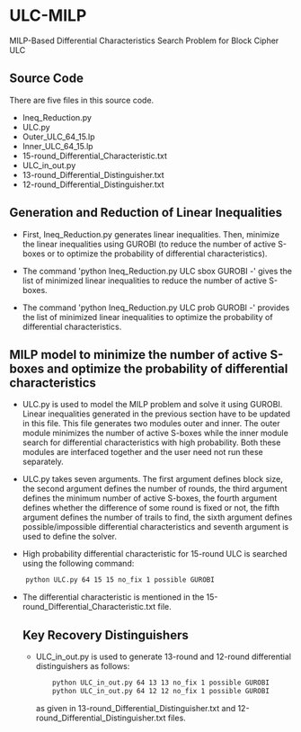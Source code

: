 
# ULC-MILP

MILP-Based Differential Characteristics Search Problem for Block Cipher ULC


## Source Code

There are five files in this source code.
- Ineq_Reduction.py 
- ULC.py
- Outer_ULC_64_15.lp
- Inner_ULC_64_15.lp
- 15-round_Differential_Characteristic.txt
- ULC_in_out.py
- 13-round_Differential_Distinguisher.txt
- 12-round_Differential_Distinguisher.txt

## Generation and Reduction of Linear Inequalities

- First, Ineq_Reduction.py generates linear inequalities. Then, minimize the linear inequalities using GUROBI (to reduce the number of active S-boxes or to optimize the probability of differential characteristics).

- The command 'python Ineq_Reduction.py ULC sbox GUROBI -' gives the list of minimized linear inequalities to reduce the number of active S-boxes.

- The command 'python Ineq_Reduction.py ULC prob GUROBI -' provides the list of minimized linear inequalities to optimize the probability of differential characteristics.


## MILP model to minimize the number of active S-boxes and optimize the probability of differential characteristics

- ULC.py is used to model the MILP problem and solve it using GUROBI. Linear inequalities generated in the previous section have to be updated in this file. This file generates two modules outer and inner. The outer module minimizes the number of active S-boxes while the inner module search for differential characteristics with high probability. Both these modules are interfaced together and the user need not run these separately.

- ULC.py takes seven arguments. The first argument defines block size, the second argument defines the number of rounds, the third argument defines the minimum number of active S-boxes, the fourth argument defines whether the difference of some round is fixed or not, the fifth argument defines the number of trails to find, the sixth argument defines possible/impossible differential characteristics and seventh argument is used to define the solver.

- High probability differential characteristic for 15-round ULC is searched using the following command:
```bash
    python ULC.py 64 15 15 no_fix 1 possible GUROBI
```

- The differential characteristic is mentioned in the 15-round_Differential_Characteristic.txt file.

  ## Key Recovery Distinguishers

  - ULC_in_out.py is used to generate 13-round and 12-round differential distinguishers as follows:
    ```bash
        python ULC_in_out.py 64 13 13 no_fix 1 possible GUROBI
        python ULC_in_out.py 64 12 12 no_fix 1 possible GUROBI
    ```
    as given in 13-round_Differential_Distinguisher.txt and 12-round_Differential_Distinguisher.txt files.
